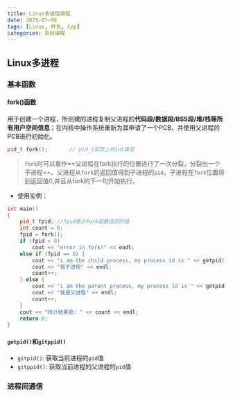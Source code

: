 ```yaml
---
title: Linux多进程编程
date: 2025-07-06
tags: [Linux, 并发, Cpp]
categories: 系统编程
---
```


## Linux多进程

### 基本函数

#### fork()函数

用于创建一个进程，所创建的进程复制父进程的**代码段/数据段/BSS段/堆/栈等所有用户空间信息**；在内核中操作系统重新为其申请了一个PCB，并使用父进程的PCB进行初始化。

```cpp
pid_t fork();		// pid_t实际上时int类型
```

> `fork`时可以看作==父进程在fork执行的位置进行了一次分裂，分裂出一个子进程==。父进程从`fork`的返回值得到子进程的`pid`，子进程在`fork`位置得到返回值0,并且从fork的下一句开始执行。

- 使用实例：

```cpp
int main()
{
	pid_t fpid; //fpid表示fork函数返回的值
    int count = 0;
    fpid = fork();
    if (fpid < 0)
        cout << "error in fork!" << endl;
    else if (fpid == 0) {
        cout << "i am the child process, my process id is " << getpid() << endl;
        cout << "我子进程" << endl;
        count++;
    } else {
        cout << "i am the parent process, my process id is " << getpid() << endl;
        cout << "我是父进程" << endl;
        count++;
    }
    cout << "统计结果是: " << count << endl;
	return 0;
}
```

#### `getpid()`和`gitppid()`

- `gitpid()`: 获取当前进程的`pid`值
- `gitppid()`: 获取当前进程的父进程的`pid`值

### 进程间通信

